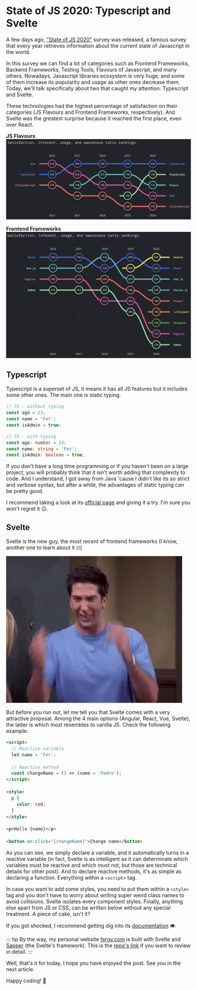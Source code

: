 # State of JS 2020: Typescript and Svelte

A few days ago, ["State of JS 2020"](https://2020.stateofjs.com/es-ES/) survey was released, a famous survey that every year retrieves information about the current state of Javascript in the world.

In this survey we can find a lot of categories such as Frontend Frameworks, Backend Frameworks, Testing Tools, Flavours of Javascript, and many others. Nowadays, Javascript libraries ecosystem is very huge, and some of them increase its popularity and usage as other ones decrease them. Today, we'll talk specifically about two that caught my attention: Typescript and Svelte.

These technologies had the highest percentage of satisfaction on their categories (JS Flavours and Frontend Frameworks, respectively). And Svelte was the greatest surprise because it reached the first place, even over React.

**JS Flavours**
![JS Flavours](./flavours.png)

**Frontend Frameworks**
![Frontend Frameworks](./frontend.png)

## Typescript

Typescript is a superset of JS, it means it has all JS features but it includes some other ones. The main one is static typing.

```javascript
// JS - without typing
const age = 23;
const name = 'Fer';
const isAdmin = true;
```

```typescript
// TS - with typing
const age: number = 23;
const name: string = 'Fer';
const isAdmin: boolean = true;
```

If you don't have a long time programming or if you haven't been on a large project, you will probably think that it isn't worth adding that complexity to code. And I understand, I got away from Java 'cause I didn't like its so strict and verbose syntax, but after a while, the advantages of static typing can be pretty good.

I recommend taking a look at its [official page](https://www.typescriptlang.org/) and giving it a try. I'm sure you won't regret it 😉.

## Svelte

Svelte is the new guy, the most recent of frontend frameworks (I know, another one to learn about it 🙄)

![Furious](./furious.gif)

But before you run out, let me tell you that Svelte comes with a very attractive proposal. Among the 4 main options (Angular, React, Vue, Svelte), the latter is which most resembles to vanilla JS. Check the following example:

```html
<script>
  // Reactive variable
  let name = 'Fer';

  // Reactive method
  const changeName = () => (name = 'Pedro');
</script>

<style>
  p {
    color: red;
  }
</style>

<p>Hello {name}</p>

<button on:click="{changeName}">Change name</button>
```

As you can see, we simply declare a variable, and it automatically turns in a reactive variable (in fact, Svelte is as intelligent as it can determinate which variables must be reactive and which must not, but those are technical details for other post). And to declare reactive methods, it's as simple as declaring a function. Everything within a `<script>` tag.

In case you want to add some styles, you need to put them within a `<style>` tag and you don't have to worry about writing super weird class names to avoid collisions. Svelte isolates every component styles.
Finally, anything else apart from JS or CSS, can be written below without any special treatment. A piece of cake, isn't it?

If you got shocked, I recommend getting dig into its [documentation](https://svelte.dev/) 👁.

::: tip
By the way, my personal website [fergv.com](https://fergv.com) is built with Svelte and [Sapper](https://sapper.svelte.dev/) (the Svelte's framework). This is the [repo's link](https://github.com/FerGv/FerGv.github.io) if you want to review in detail.
:::

Well, that's it for today, I hope you have enjoyed the post. See you in the next article.

Happy coding! 🥸

<Disqus />
